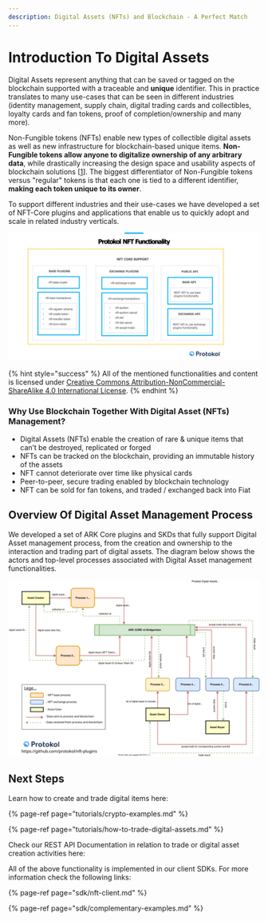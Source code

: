```yaml
---
description: Digital Assets (NFTs) and Blockchain - A Perfect Match
---
```


# Introduction To Digital Assets

Digital Assets represent anything that can be saved or tagged on the blockchain supported with a traceable and **unique** identifier. This in practice translates to many use-cases that can be seen in different industries \(identity management, supply chain,  digital trading cards and collectibles, loyalty cards and fan tokens, proof of completion/ownership and many more\). 

Non-Fungible tokens \(NFTs\) enable new types of collectible digital assets as well as new infrastructure for blockchain-based unique items. **Non-Fungible tokens allow anyone to digitalize ownership of any arbitrary data**, while drastically increasing the design space and usability aspects of blockchain solutions \[[1](https://education.district0x.io/general-topics/understanding-ethereum/erc-721-tokens/)\]. The biggest differentiator of Non-Fungible tokens versus "regular" tokens is that each one is tied to a different identifier, **making each token unique to its owner**.  
  
To support different industries and their use-cases we have developed a set of NFT-Core plugins and applications that enable us to quickly adopt and scale in related industry verticals. 

![Protokol plugins that enable NFT Functionality](.gitbook/assets/nft-protokol%20%282%29.png)

{% hint style="success" %}
All of the mentioned functionalities and content is licensed under [Creative Commons Attribution-NonCommercial-ShareAlike 4.0 International License](https://creativecommons.org/licenses/by-nc-sa/4.0/).
{% endhint %}

### Why Use Blockchain Together With Digital Asset \(NFTs\) Management? 

* Digital Assets \(NFTs\) enable the creation of rare & unique items that can’t be destroyed, replicated or forged 
* NFTs can be tracked on the blockchain, providing an immutable history of the assets 
* NFT cannot deteriorate over time like physical cards
* Peer-to-peer, secure trading enabled by blockchain technology 
* NFT can be sold for fan tokens, and traded / exchanged back into Fiat

## Overview Of Digital Asset Management Process 

We developed a set of ARK Core plugins and SKDs that fully support Digital Asset management process,  from the creation and ownership to the interaction and trading part of digital assets. The diagram below shows the actors and top-level processes associated with Digital Asset management functionalities. 

![](.gitbook/assets/nft-3-.svg)

## Next Steps

Learn how to create and trade digital items here:

{% page-ref page="tutorials/crypto-examples.md" %}

{% page-ref page="tutorials/how-to-trade-digital-assets.md" %}

Check our REST API Documentation in relation to trade or digital asset creation activities here:

All of the above functionality is  implemented in our client SDKs. For more information check the following links:

{% page-ref page="sdk/nft-client.md" %}

{% page-ref page="sdk/complementary-examples.md" %}







